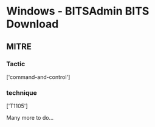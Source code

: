 # Windows - BITSAdmin BITS Download

## MITRE

### Tactic
['command-and-control']

### technique
['T1105']

Many more to do...
